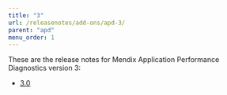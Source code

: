 ```yaml
---
title: "3"
url: /releasenotes/add-ons/apd-3/
parent: "apd"
menu_order: 1
---
```


These are the release notes for Mendix Application Performance Diagnostics version 3:

* [3.0](apd-3.0)